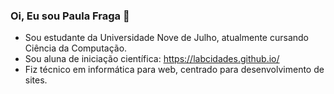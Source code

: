 ### Oi, Eu sou Paula Fraga 👋

- Sou estudante da Universidade Nove de Julho, atualmente cursando Ciência da Computação.
- Sou aluna de iniciação científica: https://labcidades.github.io/
- Fiz técnico em informática para web, centrado para desenvolvimento de sites.

